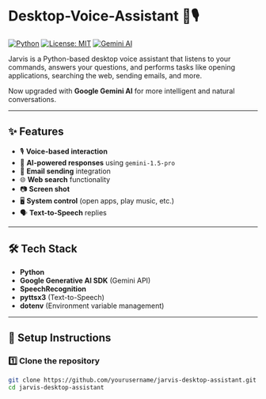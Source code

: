 # Desktop-Voice-Assistant 🤖🎙️


[![Python](https://img.shields.io/badge/Python-3.9%2B-blue.svg)](https://www.python.org/)
[![License: MIT](https://img.shields.io/badge/License-MIT-yellow.svg)](LICENSE)
[![Gemini AI](https://img.shields.io/badge/Powered%20by-Gemini%20AI-orange.svg)](https://aistudio.google.com/)


Jarvis is a Python-based desktop voice assistant that listens to your commands, answers your questions, and performs tasks like opening applications, searching the web, sending emails, and more.  

Now upgraded with **Google Gemini AI** for more intelligent and natural conversations.

---

## ✨ Features
- 🎙️ **Voice-based interaction**  
- 💬 **AI-powered responses** using `gemini-1.5-pro`  
- 📧 **Email sending** integration  
- 🌐 **Web search** functionality
- 📷 **Screen shot**
- 🖥️ **System control** (open apps, play music, etc.)  
- 🗣️ **Text-to-Speech** replies


---

## 🛠 Tech Stack
- **Python**
- **Google Generative AI SDK** (Gemini API)
- **SpeechRecognition**
- **pyttsx3** (Text-to-Speech)
- **dotenv** (Environment variable management)

---

## 🚀 Setup Instructions

### 1️⃣ Clone the repository
```bash
git clone https://github.com/yourusername/jarvis-desktop-assistant.git
cd jarvis-desktop-assistant
